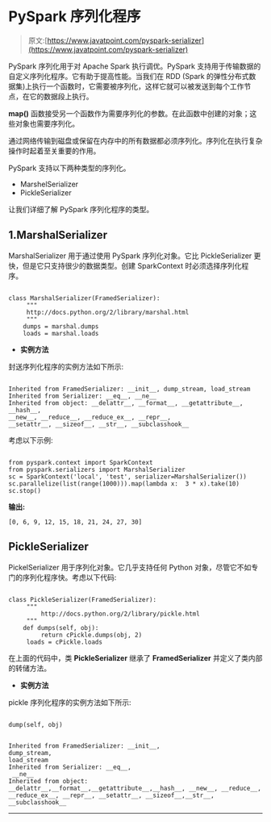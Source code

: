 # PySpark 序列化程序

> 原文:[https://www.javatpoint.com/pyspark-serializer](https://www.javatpoint.com/pyspark-serializer)

PySpark 序列化用于对 Apache Spark 执行调优。PySpark 支持用于传输数据的自定义序列化程序。它有助于提高性能。当我们在 RDD (Spark 的弹性分布式数据集)上执行一个函数时，它需要被序列化，这样它就可以被发送到每个工作节点，在它的数据段上执行。

**map()** 函数接受另一个函数作为需要序列化的参数。在此函数中创建的对象；这些对象也需要序列化。

通过网络传输到磁盘或保留在内存中的所有数据都必须序列化。序列化在执行复杂操作时起着至关重要的作用。

PySpark 支持以下两种类型的序列化。

*   MarshelSerializer
*   PickleSerializer

让我们详细了解 PySpark 序列化程序的类型。

## 1.MarshalSerializer

MarshalSerializer 用于通过使用 PySpark 序列化对象。它比 PickleSerializer 更快，但是它只支持很少的数据类型。创建 SparkContext 时必须选择序列化程序。

```

class MarshalSerializer(FramedSerializer):
     """
     http://docs.python.org/2/library/marshal.html
     """
    dumps = marshal.dumps
    loads = marshal.loads

```

*   **实例方法**

封送序列化程序的实例方法如下所示:

```

Inherited from FramedSerializer: __init__, dump_stream, load_stream
Inherited from Serializer: __eq__, __ne__
Inherited from object: __delattr__, __format__, __getattribute__, __hash__,
__new__, __reduce__, __reduce_ex__, __repr__, 
__setattr__, __sizeof__, __str__, __subclasshook__

```

考虑以下示例:

```

from pyspark.context import SparkContext
from pyspark.serializers import MarshalSerializer
sc = SparkContext('local', 'test', serializer=MarshalSerializer())
sc.parallelize(list(range(1000))).map(lambda x:  3 * x).take(10)
sc.stop()

```

**输出:**

```
[0, 6, 9, 12, 15, 18, 21, 24, 27, 30]

```

## PickleSerializer

PickelSerializer 用于序列化对象。它几乎支持任何 Python 对象，尽管它不如专门的序列化程序快。考虑以下代码:

```

class PickleSerializer(FramedSerializer):
     """
         http://docs.python.org/2/library/pickle.html
     """
    def dumps(self, obj):
         return cPickle.dumps(obj, 2)
     loads = cPickle.loads

```

在上面的代码中，类 **PickleSerializer** 继承了 **FramedSerializer** 并定义了类内部的转储方法。

*   **实例方法**

pickle 序列化程序的实例方法如下所示:

```

dump(self, obj)

```

```

Inherited from FramedSerializer: __init__, 
dump_stream, 
load_stream
Inherited from Serializer: __eq__,
 __ne__
Inherited from object: __delattr__,__format__,__getattribute__,__hash__, __new__, __reduce__, __reduce_ex__, __repr__, __setattr__, __sizeof__,__str__, __subclasshook__

```

* * *